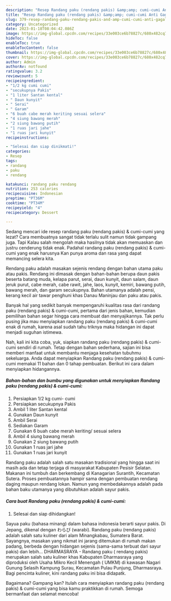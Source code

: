 ```yaml
---
description: "Resep Randang paku (rendang pakis) &amp;amp; cumi-cumi Anti Gagal"
title: "Resep Randang paku (rendang pakis) &amp;amp; cumi-cumi Anti Gagal"
slug: 379-resep-randang-paku-rendang-pakis-and-amp-cumi-cumi-anti-gagal
category: Uncategorized
date: 2023-01-18T08:04:42.086Z
image: https://img-global.cpcdn.com/recipes/33e003ce6b78827c/680x482cq70/randang-paku-rendang-pakis-cumi-cumi-foto-resep-utama.jpg
hideToc: false
enableToc: true
enableTocContent: false
thumbnail: https://img-global.cpcdn.com/recipes/33e003ce6b78827c/680x482cq70/randang-paku-rendang-pakis-cumi-cumi-foto-resep-utama.jpg
cover: https://img-global.cpcdn.com/recipes/33e003ce6b78827c/680x482cq70/randang-paku-rendang-pakis-cumi-cumi-foto-resep-utama.jpg
author: Admin
authorAv: notfound
ratingvalue: 3.2
reviewcount: 5
recipeingredient:
- "1/2 kg cumi cumi"
- "secukupnya Pakis"
- "1 liter Santan kental"
- " Daun kunyit"
- " Serai"
- " Garam"
- "6 buah cabe merah keriting sesuai selera"
- "4 siung bawang merah"
- "2 siung bawang putih"
- "1 ruas jari jahe"
- "1 ruas jari kunyit"
recipeinstructions:

- "Selesai dan siap dinikmati!"
categories:
- Resep
tags:
- randang
- paku
- rendang

katakunci: randang paku rendang 
nutrition: 253 calories
recipecuisine: Indonesian
preptime: "PT36M"
cooktime: "PT34M"
recipeyield: "4"
recipecategory: Dessert

---
```



Sedang mencari ide resep randang paku (rendang pakis) &amp; cumi-cumi yang lezat? Cara membuatnya sangat tidak terlalu sulit namun tidak gampang juga. Tapi Kalau salah mengolah maka hasilnya tidak akan memuaskan dan justru cenderung tidak enak. Padahal randang paku (rendang pakis) &amp; cumi-cumi yang enak harusnya Kan punya aroma dan rasa yang dapat memancing selera kita.


Rendang paku adalah masakan sejenis rendang dengan bahan utama paku atau pakis. Rendang ini dimasak dengan bahan-bahan berupa daun pakis beserta batang muda, kelapa parut, serai, daun kunyit, daun salam, daun jeruk purut, cabe merah, cabe rawit, jahe, laos, kunyit, kemiri, bawang putih, bawang merah, dan garam secukupnya. Bahan utamanya adalah pensi, kerang kecil air tawar penghuni khas Danau Maninjau dan paku atau pakis.

Banyak hal yang sedikit banyak mempengaruhi kualitas rasa dari randang paku (rendang pakis) &amp; cumi-cumi, pertama dari jenis bahan, kemudian pemilihan bahan segar hingga cara membuat dan menyajikannya. Tak perlu pusing jika mau menyiapkan randang paku (rendang pakis) &amp; cumi-cumi enak di rumah, karena asal sudah tahu triknya maka hidangan ini dapat menjadi suguhan istimewa.


Nah, kali ini kita coba, yuk, siapkan randang paku (rendang pakis) &amp; cumi-cumi sendiri di rumah. Tetap dengan bahan sederhana, sajian ini bisa memberi manfaat untuk membantu menjaga kesehatan tubuhmu sekeluarga. Anda dapat menyiapkan Randang paku (rendang pakis) &amp; cumi-cumi memakai 11 bahan dan 0 tahap pembuatan. Berikut ini cara dalam menyiapkan hidangannya.

<!--inarticleads1-->

##### Bahan-bahan dan bumbu yang digunakan untuk menyiapkan Randang paku (rendang pakis) &amp; cumi-cumi:

1. Persiapkan 1/2 kg cumi- cumi
1. Persiapkan secukupnya Pakis
1. Ambil 1 liter Santan kental
1. Gunakan  Daun kunyit
1. Ambil  Serai
1. Sediakan  Garam
1. Gunakan 6 buah cabe merah keriting/ sesuai selera
1. Ambil 4 siung bawang merah
1. Gunakan 2 siung bawang putih
1. Gunakan 1 ruas jari jahe
1. Gunakan 1 ruas jari kunyit


Randang paku adalah salah satu masakan tradisional yang hingga saat ini masih ada dan tetap terjaga di masyarakat Kabupaten Pesisir Selatan. Makanan ini tumbuh dan berkembang di Kanagarian Surantih, Kecamatan Sutera. Proses pembuatannya hampir sama dengan pembuatan rendang daging maupun rendang lokan. Namun yang membedakannya adalah pada bahan baku utamanya yang dibutuhkan adalah sayur pakis. 

<!--inarticleads2-->

##### Cara buat Randang paku (rendang pakis) &amp; cumi-cumi:


1. Selesai dan siap dihidangkan!

Sayua paku (bahasa minang) dalam bahasa indonesia berarti sayur pakis. Di Jepang, dikenal dengan わらび (warabi). Randang paku (rendang pakis) adalah salah satu kuliner dari alam Minangkabau, Sumatera Barat. Sayangnya, masakan yang nikmat ini jarang ditemukan di rumah makan padang, berbeda dengan hidangan sejenis (sama-sama terbuat dari sayur pakis) dan lebih… DHARMASRAYA - Randang paku ( rendang pakis) merupakan salah satu kuliner khas Kabupaten Dharmasraya yang diproduksi oleh Usaha Mikro Kecil Menengah ( UMKM) di kawasan Nagari Gunung Selasih Kampung Surau, Kecamatan Pulau Punjung, Dharmasraya. Bagi pencinta kuliner, kini randang paku ini bisa didapatk. 

Bagaimana? Gampang kan? Itulah cara menyiapkan randang paku (rendang pakis) &amp; cumi-cumi yang bisa kamu praktikkan di rumah. Semoga bermanfaat dan selamat mencoba!
